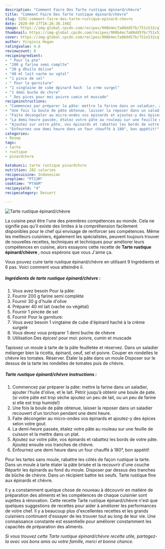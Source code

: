 ```yaml
---
description: "Comment Faire Des Tarte rustique épinard/chèvre"
title: "Comment Faire Des Tarte rustique épinard/chèvre"
slug: 5292-comment-faire-des-tarte-rustique-epinard-chevre
date: 2020-09-27T16:26:38.148Z
image: https://img-global.cpcdn.com/recipes/908b4ec7a80dd57b/751x532cq70/tarte-rustique-epinardchevre-photo-principale-de-la-recette.jpg
thumbnail: https://img-global.cpcdn.com/recipes/908b4ec7a80dd57b/751x532cq70/tarte-rustique-epinardchevre-photo-principale-de-la-recette.jpg
cover: https://img-global.cpcdn.com/recipes/908b4ec7a80dd57b/751x532cq70/tarte-rustique-epinardchevre-photo-principale-de-la-recette.jpg
author: Virginia Hogan
ratingvalue: 4.6
reviewcount: 8
recipeingredient:
- " Pour la pte"
- "200 g farine semi complte"
- "30 g dhuile dolive"
- "40 ml lait vache ou vgtal"
- "1 pince de sel"
- " Pour la garniture"
- "1 vingtaine de cube dpinard hach  la crme surgel"
- "1 demi buche de chvre"
- " Des pices pour moi poivre cumin et muscade"
recipeinstructions:
- "Commencez par préparer la pâte: mettre la farine dans un saladier, ajouter l&#39;huile d&#39;olive, et le lait. Pétrir jusqu’à obtenir une boule de pate. (si votre pâte est trop sèche ajoutez un peu de lait, ou un peu de farine si elle est trop humide!)"
- "Une fois la boule de pâte obtenue, laisser la reposer dans un saladier recouvert d&#39;un torchon pendant une demi heure."
- "Faite décongeler au micro-ondes vos épinards et ajoutez-y des épices selon votre gout."
- "La demi-heure passée, étalez votre pâte au rouleau sur une feuille de cuisson et la mettre dans un plat."
- "Ajoutez sur votre pâte, vos épinards et rabattez les bords de votre pâte. Ajoutez ensuite vos tranches de chèvre."
- "Enfournez une demi heure dans un four chauffé à 180°, bon appétit!"
categories:
- Resep
tags:
- tarte
- rustique
- pinardchvre

katakunci: tarte rustique pinardchvre 
nutrition: 282 calories
recipecuisine: Indonesian
preptime: "PT13M"
cooktime: "PT46M"
recipeyield: "4"
recipecategory: Dessert

---
```



![Tarte rustique épinard/chèvre](https://img-global.cpcdn.com/recipes/908b4ec7a80dd57b/751x532cq70/tarte-rustique-epinardchevre-photo-principale-de-la-recette.jpg)

La cuisine peut être l'une des premières compétences au monde. Cela ne signifie pas qu'il existe des limites à la compréhension facilement disponibles pour le chef qui envisage de renforcer ses compétences. Même les meilleurs cuisiniers, également les spécialistes, peuvent toujours trouver de nouvelles recettes, techniques et techniques pour améliorer leurs compétences en cuisine, alors essayons cette recette de <strong> Tarte rustique épinard/chèvre </strong>, nous espérons que vous J'aime ça.

<!--inarticleads1-->

Vous pouvez cuire tarte rustique épinard/chèvre en utilisant 9 Ingrédients et 6 pas. Voici comment vous atteindre il.

##### Ingrédients de tarte rustique épinard/chèvre :

1. Vous avez besoin  Pour la pâte:
1. Fournir 200 g farine semi complète
1. Fournir 30 g d&#39;huile d&#39;olive
1. Préparer 40 ml lait (vache ou végétal)
1. Fournir 1 pincée de sel
1. Fournir  Pour la garniture:
1. Vous avez besoin 1 vingtaine de cube d&#39;épinard haché à la crème surgelé
1. Vous devez vous préparer 1 demi buche de chèvre
1. Utilisation  Des épices! pour moi: poivre, cumin et muscade


Tapissez un moule à tarte de la pâte feuilletée et réservez. Dans un saladier mélanger bien la ricotta, épinard, oeuf, sel et poivre. Couper en rondelles le chèvre les tomates. Réserver. Étaler la pâte dans un moule Disposer sur le dessus de la tarte les rondelles de tomates puis de chèvre. 

<!--inarticleads2-->

##### Tarte rustique épinard/chèvre instructions :

1. Commencez par préparer la pâte: mettre la farine dans un saladier, ajouter l&#39;huile d&#39;olive, et le lait. Pétrir jusqu’à obtenir une boule de pate. (si votre pâte est trop sèche ajoutez un peu de lait, ou un peu de farine si elle est trop humide!)
1. Une fois la boule de pâte obtenue, laisser la reposer dans un saladier recouvert d&#39;un torchon pendant une demi heure.
1. Faite décongeler au micro-ondes vos épinards et ajoutez-y des épices selon votre gout.
1. La demi-heure passée, étalez votre pâte au rouleau sur une feuille de cuisson et la mettre dans un plat.
1. Ajoutez sur votre pâte, vos épinards et rabattez les bords de votre pâte. Ajoutez ensuite vos tranches de chèvre.
1. Enfournez une demi heure dans un four chauffé à 180°, bon appétit!


Pour les tartes sans moule, rabattre les côtés de façon rustique la tarte. Dans un moule à tarte étaler la pâte brisée et la recouvrir d&#39;une couche Répartir les épinards au fond du moule. Disposer par dessus des tranches de bûche de chèvre. Dans un récipient battre les oeufs. Tarte rustique fine aux épinards et chèvre. 

<!--inarticleads1-->

<p>
Il y a constamment quelque chose de nouveau à découvrir en matière de préparation des aliments et les compétences de chaque cuisinier sont sujettes à rénovation. Cette recette Tarte rustique épinard/chèvre n'est que quelques suggestions de recettes pour aider à améliorer les performances de votre chef. Il y a beaucoup plus d'excellentes recettes et les grands cuisiniers continuent d'essayer de les trouver tout au long de leur vie. Une connaissance constante est essentielle pour améliorer constamment les capacités de préparation des aliments.
</p>

<p>
<i>Si vous trouvez cette Tarte rustique épinard/chèvre recette utile, partagez-la avec vos bons amis ou votre famille, merci et bonne chance.</i>
</p>
